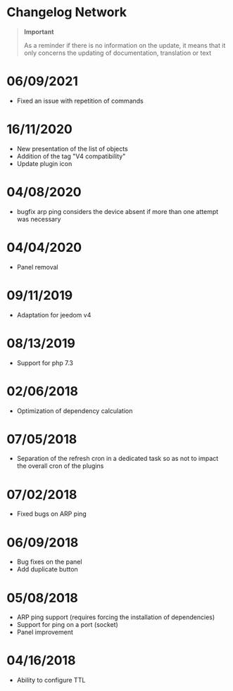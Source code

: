 # Changelog Network

>**Important**
>
>As a reminder if there is no information on the update, it means that it only concerns the updating of documentation, translation or text

# 06/09/2021

- Fixed an issue with repetition of commands

# 16/11/2020

- New presentation of the list of objects
- Addition of the tag "V4 compatibility"
- Update plugin icon

# 04/08/2020

- bugfix arp ping considers the device absent if more than one attempt was necessary

# 04/04/2020

- Panel removal

# 09/11/2019

- Adaptation for jeedom v4

# 08/13/2019

- Support for php 7.3

 # 02/06/2018

 - Optimization of dependency calculation

 # 07/05/2018

- Separation of the refresh cron in a dedicated task so as not to impact the overall cron of the plugins

# 07/02/2018

- Fixed bugs on ARP ping

# 06/09/2018

- Bug fixes on the panel
- Add duplicate button

# 05/08/2018

- ARP ping support (requires forcing the installation of dependencies)
- Support for ping on a port (socket)
- Panel improvement

# 04/16/2018

- Ability to configure TTL
